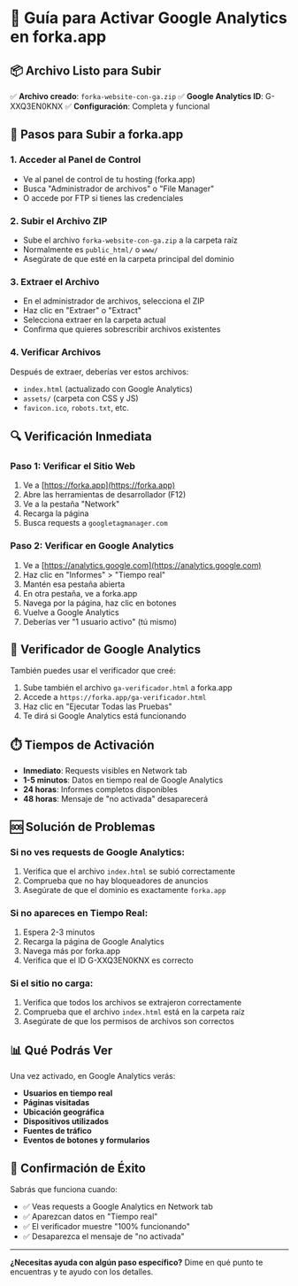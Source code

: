 # 🚀 Guía para Activar Google Analytics en forka.app

## 📦 Archivo Listo para Subir

✅ **Archivo creado**: `forka-website-con-ga.zip`
✅ **Google Analytics ID**: G-XXQ3EN0KNX
✅ **Configuración**: Completa y funcional

## 🔧 Pasos para Subir a forka.app

### 1. **Acceder al Panel de Control**
- Ve al panel de control de tu hosting (forka.app)
- Busca "Administrador de archivos" o "File Manager"
- O accede por FTP si tienes las credenciales

### 2. **Subir el Archivo ZIP**
- Sube el archivo `forka-website-con-ga.zip` a la carpeta raíz
- Normalmente es `public_html/` o `www/`
- Asegúrate de que esté en la carpeta principal del dominio

### 3. **Extraer el Archivo**
- En el administrador de archivos, selecciona el ZIP
- Haz clic en "Extraer" o "Extract"
- Selecciona extraer en la carpeta actual
- Confirma que quieres sobrescribir archivos existentes

### 4. **Verificar Archivos**
Después de extraer, deberías ver estos archivos:
- `index.html` (actualizado con Google Analytics)
- `assets/` (carpeta con CSS y JS)
- `favicon.ico`, `robots.txt`, etc.

## 🔍 Verificación Inmediata

### **Paso 1: Verificar el Sitio Web**
1. Ve a [https://forka.app](https://forka.app)
2. Abre las herramientas de desarrollador (F12)
3. Ve a la pestaña "Network"
4. Recarga la página
5. Busca requests a `googletagmanager.com`

### **Paso 2: Verificar en Google Analytics**
1. Ve a [https://analytics.google.com](https://analytics.google.com)
2. Haz clic en "Informes" > "Tiempo real"
3. Mantén esa pestaña abierta
4. En otra pestaña, ve a forka.app
5. Navega por la página, haz clic en botones
6. Vuelve a Google Analytics
7. Deberías ver "1 usuario activo" (tú mismo)

## 🎯 Verificador de Google Analytics

También puedes usar el verificador que creé:
1. Sube también el archivo `ga-verificador.html` a forka.app
2. Accede a `https://forka.app/ga-verificador.html`
3. Haz clic en "Ejecutar Todas las Pruebas"
4. Te dirá si Google Analytics está funcionando

## ⏱️ Tiempos de Activación

- **Inmediato**: Requests visibles en Network tab
- **1-5 minutos**: Datos en tiempo real de Google Analytics
- **24 horas**: Informes completos disponibles
- **48 horas**: Mensaje de "no activada" desaparecerá

## 🆘 Solución de Problemas

### **Si no ves requests de Google Analytics:**
1. Verifica que el archivo `index.html` se subió correctamente
2. Comprueba que no hay bloqueadores de anuncios
3. Asegúrate de que el dominio es exactamente `forka.app`

### **Si no apareces en Tiempo Real:**
1. Espera 2-3 minutos
2. Recarga la página de Google Analytics
3. Navega más por forka.app
4. Verifica que el ID G-XXQ3EN0KNX es correcto

### **Si el sitio no carga:**
1. Verifica que todos los archivos se extrajeron correctamente
2. Comprueba que el archivo `index.html` está en la carpeta raíz
3. Asegúrate de que los permisos de archivos son correctos

## 📊 Qué Podrás Ver

Una vez activado, en Google Analytics verás:
- **Usuarios en tiempo real**
- **Páginas visitadas**
- **Ubicación geográfica**
- **Dispositivos utilizados**
- **Fuentes de tráfico**
- **Eventos de botones y formularios**

## 🎉 Confirmación de Éxito

Sabrás que funciona cuando:
- ✅ Veas requests a Google Analytics en Network tab
- ✅ Aparezcan datos en "Tiempo real"
- ✅ El verificador muestre "100% funcionando"
- ✅ Desaparezca el mensaje de "no activada"

---

**¿Necesitas ayuda con algún paso específico?**
Dime en qué punto te encuentras y te ayudo con los detalles.
